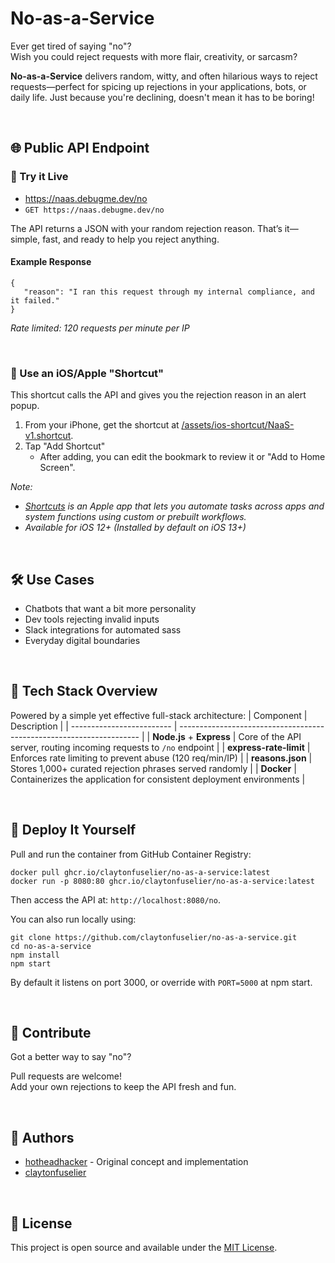 # No-as-a-Service
Ever get tired of saying "no"?  
Wish you could reject requests with more flair, creativity, or sarcasm?

**No-as-a-Service** delivers random, witty, and often hilarious ways to reject requests—perfect for spicing up rejections in your applications, bots, or daily life. Just because you're declining, doesn't mean it has to be boring!

<br>

## 🌐 Public API Endpoint
### 🧪 Try it Live
- https://naas.debugme.dev/no  
- `GET https://naas.debugme.dev/no`

The API returns a JSON with your random rejection reason. That’s it—simple, fast, and ready to help you reject anything.

#### Example Response
```
{
   "reason": "I ran this request through my internal compliance, and it failed."
}
```
*Rate limited: 120 requests per minute per IP*

<br>

### 📱 Use an iOS/Apple "Shortcut"
This shortcut calls the API and gives you the rejection reason in an alert popup.

1. From your iPhone, get the shortcut at [/assets/ios-shortcut/NaaS-v1.shortcut](assets/ios-shortcut/NaaS-v1.shortcut).
2. Tap "Add Shortcut"
   - After adding, you can edit the bookmark to review it or "Add to Home Screen".
  
*Note:*
- *[Shortcuts](https://support.apple.com/guide/shortcuts/welcome/ios) is an Apple app that lets you automate tasks across apps and system functions using custom or prebuilt workflows.*
- *Available for iOS 12+ (Installed by default on iOS 13+)*

<br>

## 🛠️ Use Cases
- Chatbots that want a bit more personality
- Dev tools rejecting invalid inputs
- Slack integrations for automated sass
- Everyday digital boundaries

<br>

## 🧠 Tech Stack Overview
Powered by a simple yet effective full-stack architecture:
| Component                 | Description                                                          |
| ------------------------- | -------------------------------------------------------------------- |
| **Node.js** + **Express** | Core of the API server, routing incoming requests to `/no` endpoint  |
| **express-rate-limit**    | Enforces rate limiting to prevent abuse (120 req/min/IP)             |
| **reasons.json**          | Stores 1,000+ curated rejection phrases served randomly              |
| **Docker**                | Containerizes the application for consistent deployment environments |

<br>

## 🐳 Deploy It Yourself
Pull and run the container from GitHub Container Registry:

```
docker pull ghcr.io/claytonfuselier/no-as-a-service:latest
docker run -p 8080:80 ghcr.io/claytonfuselier/no-as-a-service:latest
```
Then access the API at: `http://localhost:8080/no`.

You can also run locally using:
```
git clone https://github.com/claytonfuselier/no-as-a-service.git
cd no-as-a-service
npm install
npm start
```
By default it listens on port 3000, or override with `PORT=5000` at npm start.

<br>

## 🧩 Contribute
Got a better way to say "no"?

Pull requests are welcome!  
Add your own rejections to keep the API fresh and fun.

<br>

## 👤 Authors
- [hotheadhacker](https://github.com/hotheadhacker) - Original concept and implementation
- [claytonfuselier](https://github.com/claytonfuselier)

<br>

## 📄 License
This project is open source and available under the [MIT License](LICENSE).
